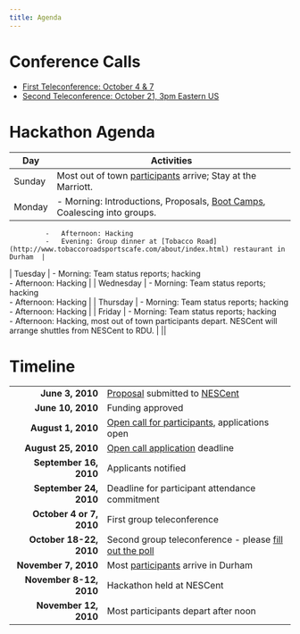 ```yaml
---
title: Agenda
---
```


Conference Calls
================

-   [First Teleconference: October 4 &
    7](Conference_Calls#First_Teleconference:_October_4_&_7 "wikilink")
-   [Second Teleconference: October 21, 3pm Eastern
    US](Conference_Calls#Second_Teleconference:_October_21 "wikilink")

Hackathon Agenda
================

| Day       | Activities                                                                                                              |
|-----------|-------------------------------------------------------------------------------------------------------------------------|
| Sunday    | Most out of town [participants](participants "wikilink") arrive; Stay at the Marriott.                                  |
| Monday    | -   Morning: Introductions, Proposals, [Boot Camps](Boot_Camps "wikilink"), Coalescing into groups.                     
             -   Afternoon: Hacking                                                                                                   
             -   Evening: Group dinner at [Tobacco Road](http://www.tobaccoroadsportscafe.com/about/index.html) restaurant in Durham  |
| Tuesday   | -   Morning: Team status reports; hacking                                                                               
             -   Afternoon: Hacking                                                                                                   |
| Wednesday | -   Morning: Team status reports; hacking                                                                               
             -   Afternoon: Hacking                                                                                                   |
| Thursday  | -   Morning: Team status reports; hacking                                                                               
             -   Afternoon: Hacking                                                                                                   |
| Friday    | -   Morning: Team status reports; hacking                                                                               
             -   Afternoon: Hacking, most out of town participants depart. NESCent will arrange shuttles from NESCent to RDU.         |
||

Timeline
========

|                          |                                                                                                      |
|-------------------------:|------------------------------------------------------------------------------------------------------|
|          **June 3, 2010**| [Proposal](gmod:GMOD_Evo_Hackathon_Proposal "wikilink") submitted to [NESCent](http://nesscent.org/) |
|         **June 10, 2010**| Funding approved                                                                                     |
|        **August 1, 2010**| [Open call for participants](gmod:GMOD_Evo_Hackathon_Open_Call "wikilink"), applications open        |
|       **August 25, 2010**| [Open call application](gmod:GMOD_Evo_Hackathon_Open_Call "wikilink") deadline                       |
|    **September 16, 2010**| Applicants notified                                                                                  |
|    **September 24, 2010**| Deadline for participant attendance commitment                                                       |
|  **October 4 or 7, 2010**| First group teleconference                                                                           |
|   **October 18-22, 2010**| Second group teleconference - please [fill out the poll](http://doodle.com/du2yy3g2chft2srn)         |
|      **November 7, 2010**| Most [participants](participants "wikilink") arrive in Durham                                        |
|   **November 8-12, 2010**| Hackathon held at NESCent                                                                            |
|     **November 12, 2010**| Most participants depart after noon                                                                  |


